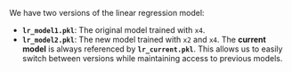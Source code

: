 We have two versions of the linear regression model:
- **`lr_model1.pkl`**: The original model trained with `x4`.
- **`lr_model2.pkl`**: The new model trained with `x2` and `x4`.
The **current model** is always referenced by **`lr_current.pkl`**. This allows us to easily switch between versions while maintaining access to previous models.
